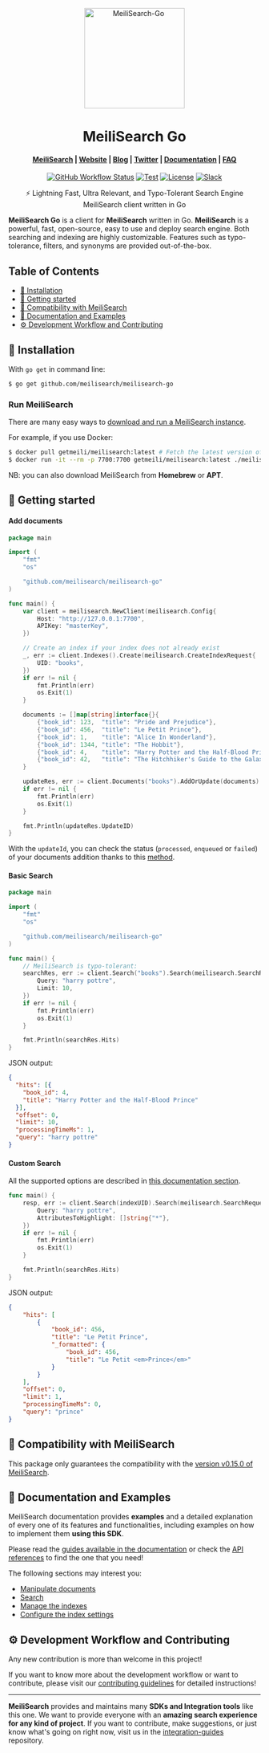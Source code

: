<p align="center">
  <img src="https://res.cloudinary.com/meilisearch/image/upload/v1587402338/SDKs/meilisearch_go.svg" alt="MeiliSearch-Go" width="200" height="200" />
</p>

<h1 align="center">MeiliSearch Go</h1>

<h4 align="center">
  <a href="https://github.com/meilisearch/MeiliSearch">MeiliSearch</a> |
  <a href="https://www.meilisearch.com">Website</a> |
  <a href="https://blog.meilisearch.com">Blog</a> |
  <a href="https://twitter.com/meilisearch">Twitter</a> |
  <a href="https://docs.meilisearch.com">Documentation</a> |
  <a href="https://docs.meilisearch.com/faq">FAQ</a>
</h4>

<p align="center">
  <a href="https://github.com/meilisearch/meilisearch-go/actions"><img src="https://img.shields.io/github/workflow/status/meilisearch/meilisearch-go/Tests" alt="GitHub Workflow Status"></a>
  <a href="https://goreportcard.com/report/github.com/meilisearch/meilisearch-go"><img src="https://goreportcard.com/badge/github.com/meilisearch/meilisearch-go" alt="Test"></a>
  <a href="https://github.com/meilisearch/meilisearch-go/blob/master/LICENSE"><img src="https://img.shields.io/badge/license-MIT-informational" alt="License"></a>
  <a href="https://slack.meilisearch.com"><img src="https://img.shields.io/badge/slack-MeiliSearch-blue.svg?logo=slack" alt="Slack"></a>
</p>

<p align="center">⚡ Lightning Fast, Ultra Relevant, and Typo-Tolerant Search Engine MeiliSearch client written in Go</p>

**MeiliSearch Go** is a client for **MeiliSearch** written in Go. **MeiliSearch** is a powerful, fast, open-source, easy to use and deploy search engine. Both searching and indexing are highly customizable. Features such as typo-tolerance, filters, and synonyms are provided out-of-the-box.

## Table of Contents <!-- omit in toc -->

- [🔧 Installation](#-installation)
- [🚀 Getting started](#-getting-started)
- [🤖 Compatibility with MeiliSearch](#-compatibility-with-meilisearch)
- [📖 Documentation and Examples](#-documentation-and-examples)
- [⚙️ Development Workflow and Contributing](#️-development-workflow-and-contributing)

## 🔧 Installation

With `go get` in command line:
```bash
$ go get github.com/meilisearch/meilisearch-go
```

### Run MeiliSearch <!-- omit in toc -->

There are many easy ways to [download and run a MeiliSearch instance](https://docs.meilisearch.com/guides/advanced_guides/installation.html#download-and-launch).

For example, if you use Docker:
```bash
$ docker pull getmeili/meilisearch:latest # Fetch the latest version of MeiliSearch image from Docker Hub
$ docker run -it --rm -p 7700:7700 getmeili/meilisearch:latest ./meilisearch --master-key=masterKey
```

NB: you can also download MeiliSearch from **Homebrew** or **APT**.

## 🚀 Getting started

#### Add documents <!-- omit in toc -->

```go
package main

import (
    "fmt"
    "os"

    "github.com/meilisearch/meilisearch-go"
)

func main() {
    var client = meilisearch.NewClient(meilisearch.Config{
        Host: "http://127.0.0.1:7700",
        APIKey: "masterKey",
    })

    // Create an index if your index does not already exist
    _, err := client.Indexes().Create(meilisearch.CreateIndexRequest{
        UID: "books",
    })
    if err != nil {
        fmt.Println(err)
        os.Exit(1)
    }

    documents := []map[string]interface{}{
        {"book_id": 123,  "title": "Pride and Prejudice"},
        {"book_id": 456,  "title": "Le Petit Prince"},
        {"book_id": 1,    "title": "Alice In Wonderland"},
        {"book_id": 1344, "title": "The Hobbit"},
        {"book_id": 4,    "title": "Harry Potter and the Half-Blood Prince"},
        {"book_id": 42,   "title": "The Hitchhiker's Guide to the Galaxy"},
    }

    updateRes, err := client.Documents("books").AddOrUpdate(documents) // => { "updateId": 0 }
    if err != nil {
        fmt.Println(err)
        os.Exit(1)
    }

    fmt.Println(updateRes.UpdateID)
}
```

With the `updateId`, you can check the status (`processed`, `enqueued` or `failed`) of your documents addition thanks to this [method](https://docs.meilisearch.com/references/updates.html#get-an-update-status).

#### Basic Search <!-- omit in toc -->

```go
package main

import (
    "fmt"
    "os"

    "github.com/meilisearch/meilisearch-go"
)

func main() {
    // MeiliSearch is typo-tolerant:
    searchRes, err := client.Search("books").Search(meilisearch.SearchRequest{
        Query: "harry pottre",
        Limit: 10,
    })
    if err != nil {
        fmt.Println(err)
        os.Exit(1)
    }

    fmt.Println(searchRes.Hits)
}
```

JSON output:
```json
{
  "hits": [{
    "book_id": 4,
    "title": "Harry Potter and the Half-Blood Prince"
  }],
  "offset": 0,
  "limit": 10,
  "processingTimeMs": 1,
  "query": "harry pottre"
}
```

#### Custom Search <!-- omit in toc -->

All the supported options are described in [this documentation section](https://docs.meilisearch.com/guides/advanced_guides/search_parameters.html).

```go
func main() {
    resp, err := client.Search(indexUID).Search(meilisearch.SearchRequest{
        Query: "harry pottre",
        AttributesToHighlight: []string{"*"},
    })
    if err != nil {
        fmt.Println(err)
        os.Exit(1)
    }

    fmt.Println(searchRes.Hits)
}
```

JSON output:
```json
{
    "hits": [
        {
            "book_id": 456,
            "title": "Le Petit Prince",
            "_formatted": {
                "book_id": 456,
                "title": "Le Petit <em>Prince</em>"
            }
        }
    ],
    "offset": 0,
    "limit": 1,
    "processingTimeMs": 0,
    "query": "prince"
}
```

## 🤖 Compatibility with MeiliSearch

This package only guarantees the compatibility with the [version v0.15.0 of MeiliSearch](https://github.com/meilisearch/MeiliSearch/releases/tag/v0.15.0).

## 📖 Documentation and Examples

MeiliSearch documentation provides **examples** and a detailed explanation of every one of its features and functionalities, including examples on how to implement them **using this SDK**.

Please read the [guides available in the documentation](https://docs.meilisearch.com/guides/) or check the [API references](https://docs.meilisearch.com/references/) to find the one that you need!

The following sections may interest you:

- [Manipulate documents](https://docs.meilisearch.com/references/documents.html)
- [Search](https://docs.meilisearch.com/references/search.html)
- [Manage the indexes](https://docs.meilisearch.com/references/indexes.html)
- [Configure the index settings](https://docs.meilisearch.com/references/settings.html)

## ⚙️ Development Workflow and Contributing

Any new contribution is more than welcome in this project!

If you want to know more about the development workflow or want to contribute, please visit our [contributing guidelines](/CONTRIBUTING.md) for detailed instructions!

<hr>

**MeiliSearch** provides and maintains many **SDKs and Integration tools** like this one. We want to provide everyone with an **amazing search experience for any kind of project**. If you want to contribute, make suggestions, or just know what's going on right now, visit us in the [integration-guides](https://github.com/meilisearch/integration-guides) repository.
